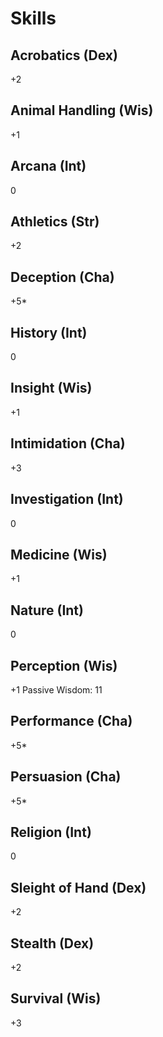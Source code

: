 Skills
======

Acrobatics (Dex)
----------
+2

Animal Handling (Wis)
---------------
+1

Arcana (Int)
------
0

Athletics (Str)
---------
+2

Deception (Cha)
---------------
+5*

History (Int)
-------------
0

Insight (Wis)
-------------
+1

Intimidation (Cha)
------------------
+3

Investigation (Int)
-------------------
0

Medicine (Wis)
--------------
+1

Nature (Int)
------------
0

Perception (Wis)
----------
+1 
Passive Wisdom: 11

Performance (Cha)
----------------
+5*

Persuasion (Cha)
----------------
+5*

Religion (Int)
--------------
0

Sleight of Hand (Dex)
---------------------
+2

Stealth (Dex)
-------------
+2

Survival (Wis)
--------------
+3

